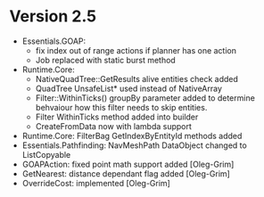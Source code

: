 # Version 2.5
* Essentials.GOAP: 
  * fix index out of range actions if planner has one action
  * Job replaced with static burst method
* Runtime.Core: 
  * NativeQuadTree::GetResults alive entities check added
  * QuadTree UnsafeList* used instead of NativeArray
  * Filter::WithinTicks() groupBy parameter added to determine behvaiour how this filter needs to skip entities.
  * Filter WithinTicks method added into builder
  * CreateFromData now with lambda support
* Runtime.Core: FilterBag GetIndexByEntityId methods added
* Essentials.Pathfinding: NavMeshPath DataObject changed to ListCopyable
* GOAPAction: fixed point math support added [Oleg-Grim]
* GetNearest: distance dependant flag added [Oleg-Grim]
* OverrideCost: implemented [Oleg-Grim]


